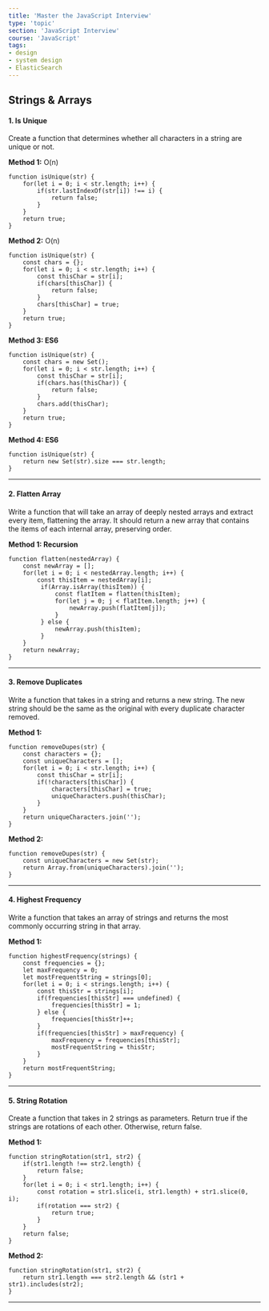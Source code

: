 ```yaml
---
title: 'Master the JavaScript Interview'
type: 'topic'
section: 'JavaScript Interview'
course: 'JavaScript'
tags:
- design
- system design
- ElasticSearch
---
```

## Strings & Arrays
#### 1. Is Unique
Create a function that determines whether all characters in a string are unique or not.

**Method 1:** O(n)
```
function isUnique(str) {
    for(let i = 0; i < str.length; i++) {
        if(str.lastIndexOf(str[i]) !== i) {
            return false;
        }
    }
    return true;
}
```

**Method 2:** O(n)
```
function isUnique(str) {
    const chars = {};
    for(let i = 0; i < str.length; i++) {
        const thisChar = str[i];
        if(chars[thisChar]) {
            return false;
        }
        chars[thisChar] = true;
    }
    return true;
}
```

**Method 3: ES6**
```
function isUnique(str) {
    const chars = new Set();
    for(let i = 0; i < str.length; i++) {
        const thisChar = str[i];
        if(chars.has(thisChar)) {
            return false;
        }
        chars.add(thisChar);
    }
    return true;
}
```

**Method 4: ES6**
```
function isUnique(str) {
    return new Set(str).size === str.length;
}
```

---
#### 2. Flatten Array
Write a function that will take an array of deeply nested arrays and extract every item, flattening the array. It should return a new array that contains the items of each internal array, preserving order.

**Method 1: Recursion**
```
function flatten(nestedArray) {
    const newArray = [];
    for(let i = 0; i < nestedArray.length; i++) {
        const thisItem = nestedArray[i];
         if(Array.isArray(thisItem)) {
             const flatItem = flatten(thisItem);
             for(let j = 0; j < flatItem.length; j++) {
                 newArray.push(flatItem[j]);
             }
         } else {
             newArray.push(thisItem);
         }
    }   
    return newArray;
}
```

---
#### 3. Remove Duplicates
Write a function that takes in a string and returns a new string. The new string should be the same as the original with every duplicate character removed.

**Method 1:**
```
function removeDupes(str) {
    const characters = {};
    const uniqueCharacters = [];
    for(let i = 0; i < str.length; i++) {
        const thisChar = str[i];
        if(!characters[thisChar]) {
            characters[thisChar] = true;
            uniqueCharacters.push(thisChar);
        }
    }   
    return uniqueCharacters.join('');
}
```

**Method 2:**
```
function removeDupes(str) {
    const uniqueCharacters = new Set(str);
    return Array.from(uniqueCharacters).join('');
}
```

---
#### 4. Highest Frequency
Write a function that takes an array of strings and returns the most commonly occurring string in that array.

**Method 1:**
```
function highestFrequency(strings) {
    const frequencies = {};
    let maxFrequency = 0;
    let mostFrequentString = strings[0];
    for(let i = 0; i < strings.length; i++) {
        const thisStr = strings[i];
        if(frequencies[thisStr] === undefined) {
            frequencies[thisStr] = 1;
        } else {
            frequencies[thisStr]++;
        }
        if(frequencies[thisStr] > maxFrequency) {
            maxFrequency = frequencies[thisStr];
            mostFrequentString = thisStr;
        }
    }   
    return mostFrequentString;
}
```

---
#### 5. String Rotation
Create a function that takes in 2 strings as parameters. Return true if the strings are rotations of each other. Otherwise, return false.

**Method 1:**
```
function stringRotation(str1, str2) {
    if(str1.length !== str2.length) {
        return false;
    }
    for(let i = 0; i < str1.length; i++) {
        const rotation = str1.slice(i, str1.length) + str1.slice(0, i);
        if(rotation === str2) {
            return true;
        }
    }
    return false;
}
```

**Method 2:**
```
function stringRotation(str1, str2) {
    return str1.length === str2.length && (str1 + str1).includes(str2);
}
```

---
